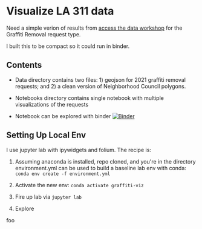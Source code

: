 # Visualize LA 311 data 

Need a simple verion of results from [access the data workshop](https://github.com/researchsherpa/access-the-data-workshop-311-analysis) for the Graffiti Removal request type.

I built this to be compact so it could run in binder.

## Contents

- Data directory contains two files: 1) geojson for 2021 graffiti removal requests; and 2) a clean version of Neighborhood Council polygons.

- Notebooks directory contains single notebook with multiple visualizations of the requests

- Notebook can be explored with binder [![Binder](https://mybinder.org/badge_logo.svg)](https://mybinder.org/v2/gh/researchsherpa/graffiti-viz/main?urlpath=lab)


## Setting Up Local Env

I use jupyter lab with ipywidgets and folium. The recipe is:

  1. Assuming anaconda is installed, repo cloned, and you're in the directory environment.yml can be used to build a baseline lab env with conda:  `conda env create -f environment.yml`
  
  2. Activate the new env: `conda activate graffiti-viz`
 
  3. Fire up lab via `jupyter lab`
  
  4. Explore

foo
